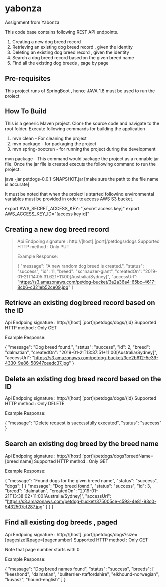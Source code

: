 # yabonza
Assignment from Yabonza

This code base contains following REST API endpoints.

1. Creating a new dog breed record
2. Retrieving an existing dog breed record , given the identity
3. Deleting an existing dog breed record , given the identity
4. Search a dog breed record based on the given breed name
5. Find all the existing dog breeds , page by page


## Pre-requisites
This project runs of SpringBoot , hence JAVA 1.8 must be used 
to run the project

## How To Build
This is a generic Maven project. Clone the source code and 
navigate to the root folder. Execute following commands for
building the application

1. mvn clean - For cleaning the project
2. mvn package - for packaging the project 
3. mvn spring-boot:run - for running the project during the development

mvn package - This command would package the project as a 
runnable jar file. Once the jar file is created execute the following 
command to run the project.

java -jar petdogs-0.0.1-SNAPSHOT.jar 
[make sure the path to the file name is accurate]


It must be noted that when the project is started following environmental
variables must be provided in order to access AWS S3 bucket.

export AWS_SECRET_ACCESS_KEY="[secret access key]"
export AWS_ACCESS_KEY_ID="[access key id]"


## Creating a new dog breed record

> Api Endpoing signature : http://[host]:[port]/petdogs/dogs
> Supported HTTP method : Only PUT
>
> Example Response:
>
> {
>    "message": "A new random dog breed is created.",
>    "status": "success",
>    "id": 11,
>    "breed": "schnauzer-giant",
>    "createdOn": "2019-01-21T14:05:31.621+11:00[Australia/Sydney]",
>    "accessUrl": "https://s3.amazonaws.com/petdog-bucket/3a2a36a4-65bc-4617-8cb6-c321eb52ce09.jpg"
> }


## Retrieve an existing dog breed record based on the ID

Api Endpoing signature : http://[host]:[port]/petdogs/dogs/{id}
Supported HTTP method : Only GET

Example Response:

{
    "message": "Dog breed found.",
    "status": "success",
    "id": 2,
    "breed": "dalmatian",
    "createdOn": "2019-01-21T13:37:51+11:00[Australia/Sydney]",
    "accessUrl": "https://s3.amazonaws.com/petdog-bucket/3ce2b612-5e39-4330-9e86-58947ceedc37.jpg"
}

## Delete an existing dog breed record based on the ID

Api Endpoing signature : http://[host]:[port]/petdogs/dogs/{id}
Supported HTTP method : Only DELETE

Example Response:


{
    "message": "Delete request is successfully executed",
    "status": "success"
}


## Search an existing dog breed by the breed name

Api Endpoing signature : http://[host]:[port]/petdogs/dogs?breedName=[breed name]
Supported HTTP method : Only GET

Example Response:

{
    "message": "Found dogs for the given breed name",
    "status": "success",
    "dogs": [
        {
            "message": "Dog breed found.",
            "status": "success",
            "id": 3,
            "breed": "dalmatian",
            "createdOn": "2019-01-21T13:38:02+11:00[Australia/Sydney]",
            "accessUrl": "https://s3.amazonaws.com/petdog-bucket/375005ce-c593-4e81-93c0-5432507cf287.jpg"
        }
    ]
}


## Find all existing dog breeds , paged

Api Endpoing signature : http://[host]:[port]/petdogs/dogs?size=[pagesize]&page=[pagenumber]
Supported HTTP method : Only GET

Note that page number starts with 0

Example Response:

{
    "message": "Dog breed names found",
    "status": "success",
    "breeds": [
        "keeshond",
        "dalmatian",
        "bullterrier-staffordshire",
        "elkhound-norwegian",
        "kuvasz",
        "hound-english"
    ]
}
